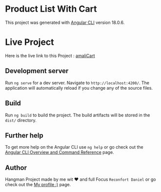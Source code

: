 # Product List With Cart

This project was generated with [Angular CLI](https://github.com/angular/angular-cli) version 18.0.6.

# Live Project

Here is the live link to this Project : [amaliCart](https://amalicart.netlify.app/)

## Development server

Run `ng serve` for a dev server. Navigate to `http://localhost:4200/`. The application will automatically reload if you change any of the source files.


## Build

Run `ng build` to build the project. The build artifacts will be stored in the `dist/` directory.

## Further help

To get more help on the Angular CLI use `ng help` or go check out the [Angular CLI Overview and Command Reference](https://angular.dev/tools/cli) page.

## Author

Hangman Project made by me wit ❤ and full Focus `Reconfort Daniel` or go check out the [My profile :)](https://www.linkedin.com/in/reconfort-daniel/) page.

